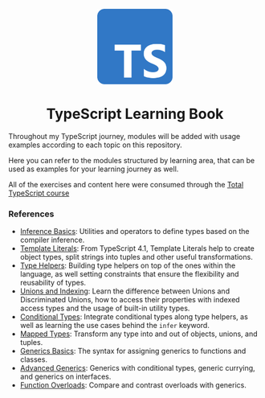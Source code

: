 <p align="center">
  <img alt="TypeScript Logo" width="150" src="./.github/images/ts-logo.png">
  <h1 align="center">TypeScript Learning Book</h1>
</p>

Throughout my TypeScript journey, modules will be added with usage examples according to each topic on this repository.

Here you can refer to the modules structured by learning area, that can be used as examples for your learning journey as well.

All of the exercises and content here were consumed through the [Total TypeScript course](https://github.com/total-typescript)

### References

- [Inference Basics](./src/learning/typescript-core/inference-basics.ts): Utilities and operators to define types based on the compiler inference.
- [Template Literals](./src/learning/typescript-core/template-literals.ts): From TypeScript 4.1, Template Literals help to create object types, split strings into tuples and other useful transformations.
- [Type Helpers](./src/learning/typescript-core/type-helpers.ts): Building type helpers on top of the ones within the language, as well setting constraints that ensure the flexibility and reusability of types.
- [Unions and Indexing](./src/learning/typescript-core/unions-and-indexing.ts): Learn the difference between Unions and Discriminated Unions, how to access their properties with indexed access types and the usage of built-in utility types.
- [Conditional Types](./src/learning/typescript-core/conditional-types.ts): Integrate conditional types along type helpers, as well as learning the use cases behind the `infer` keyword.
- [Mapped Types](./src/learning/typescript-core/mapped-types.ts): Transform any type into and out of objects, unions, and tuples.
- [Generics Basics](./src/learning/generics/basics.ts): The syntax for assigning generics to functions and classes.
- [Advanced Generics](./src/learning/generics/advanced-generics.ts): Generics with conditional types, generic currying, and generics on interfaces.
- [Function Overloads](./src/learning/generics/function-overloads.ts): Compare and contrast overloads with generics.
